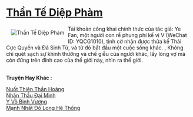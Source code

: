 <a href="https://truyenwiki.net/than-te-diep-pham.36215/" title="Thần Tế Diệp Phàm"><h1>Thần Tế Diệp Phàm</h1></a><div style="display:table"><img align="right" style="float: left; padding: 10px;" src="https://truyenwiki.net/a/img/str/src/36215.jpg" alt="Thần Tế Diệp Phàm">Tài khoản công khai chính thức của tác giả: Ye Fan, một người con rể phung phí kế vị V (WeChat ID: YQCG1010), tình cờ nhận được thừa kế Thái Cực Quyền và Đá Sinh Tử, và từ đó bắt đầu một cuộc sống khác. , Không chỉ quét sạch sự khinh thường và chế giễu của người khác, lấy lòng vợ mà còn đứng trên đỉnh cao của thế giới này, nhìn ra thế giới.</div><p><br><b>Truyện Hay Khác :</b></p><a href="https://truyenwiki.net/nuot-thien-than-hoang.35887/" alt="Nuốt Thiên Thần Hoàng">Nuốt Thiên Thần Hoàng</a><br/><a href="https://github.com/nownovels/wikidich/tree/master/truyenhay/35102" alt="Nhận Thầu Đại Minh">Nhận Thầu Đại Minh</a><br/><a href="https://sangtacviet.wordpress.com/2020/10/22/y-vo-binh-vuong/" alt="Y Võ Binh Vương">Y Võ Binh Vương</a><br/><a href="https://github.com/nownovels/wikidich/tree/master/truyenhay/35528" alt="Mạnh Nhất Đồ Long Hệ Thống">Mạnh Nhất Đồ Long Hệ Thống</a><br/>